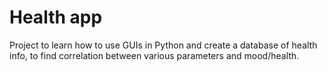 # Health app
Project to learn how to use GUIs in Python and create a database of health info, to find correlation between various parameters and mood/health.
